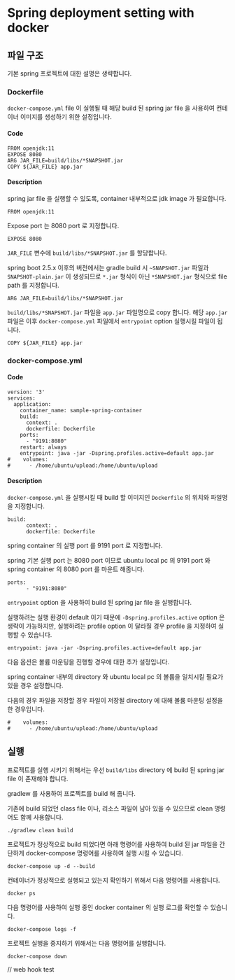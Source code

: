 # Spring deployment setting with docker

## 파일 구조

기본 spring 프로젝트에 대한 설명은 생략합니다.

### Dockerfile

`docker-compose.yml` file 이 실행될 때 해당 build 된 spring jar file 을 사용하여 컨테이너 이미지를 생성하기 위한 설정입니다.

#### Code

```
FROM openjdk:11
EXPOSE 8080
ARG JAR_FILE=build/libs/*SNAPSHOT.jar
COPY ${JAR_FILE} app.jar
```

#### Description

spring jar file 을 실행할 수 있도록, container 내부적으로 jdk image 가 필요합니다.

```
FROM openjdk:11
```

Expose port 는 8080 port 로 지정합니다.

```
EXPOSE 8080
```

`JAR_FILE` 변수에 `build/libs/*SNAPSHOT.jar` 를 할당합니다.

spring boot 2.5.x 이후의 버전에서는 gradle build 시 `~SNAPSHOT.jar` 파일과 `SNAPSHOT-plain.jar` 이 생성되므로 `*.jar` 형식이 아닌 `*SNAPSHOT.jar` 형식으로 file path 를 지정합니다. 

```
ARG JAR_FILE=build/libs/*SNAPSHOT.jar
```

`build/libs/*SNAPSHOT.jar` 파일을 `app.jar` 파일명으로 copy 합니다.
해당 `app.jar` 파일은 이후 `docker-compose.yml` 파일에서 `entrypoint` option 실행시킬 파일이 됩니다.

```
COPY ${JAR_FILE} app.jar
```


### docker-compose.yml

#### Code

```
version: '3'
services:
  application:
    container_name: sample-spring-container
    build:
      context: .
      dockerfile: Dockerfile
    ports:
      - "9191:8080"
    restart: always
    entrypoint: java -jar -Dspring.profiles.active=default app.jar
#    volumes:
#      - /home/ubuntu/upload:/home/ubuntu/upload
```

#### Description

`docker-compose.yml` 을 실행시킬 때 build 할 이미지인 `Dockerfile` 의 위치와 파일명을 지정합니다.

```
build:
      context: .
      dockerfile: Dockerfile
```

spring container 의 실행 port 를 9191 port 로 지정합니다.

spring 기본 실행 port 는 8080 port 이므로 ubuntu local pc 의 9191 port 와 spring container 의 8080 port 를 마운트 해줍니다.

```
ports:
      - "9191:8080"
```

`entrypoint` option 을 사용하여 build 된 spring jar file 을 실행합니다.

실행하려는 실행 환경이 default 이기 때문에 `-Dspring.profiles.active` option 은 생략이 가능하지만, 
실행하려는 profile option 이 달라질 경우 profile 을 지정하여 실행할 수 있습니다. 

```
entrypoint: java -jar -Dspring.profiles.active=default app.jar
```

다음 옵션은 볼륨 마운팅을 진행할 경우에 대한 추가 설정입니다.

spring container 내부의 directory 와 ubuntu local pc 의 볼륨을 일치시킬 필요가 있을 경우 설정합니다.

다음의 경우 파일을 저장할 경우 파일이 저장될 directory 에 대해 볼륨 마운팅 설정을 한 경우입니다.

```
#    volumes:
#      - /home/ubuntu/upload:/home/ubuntu/upload
```

## 실행

프로젝트를 실행 시키기 위해서는 우선 `build/libs` directory 에 build 된 spring jar file 이 존재해야 합니다.

gradlew 를 사용하여 프로젝트를 build 해 줍니다.

기존에 build 되었던 class file 이나, 리소스 파일이 남아 있을 수 있으므로 clean 명령어도 함께 사용합니다.

```
./gradlew clean build
```

프로젝트가 정상적으로 build 되었다면 아래 명령어를 사용하여 build 된 jar 파일을 간단하게 docker-compose 명령어를 사용하여 실행 시킬 수 있습니다.

```
docker-compose up -d --build
```

컨테이너가 정상적으로 실행되고 있는지 확인하기 위해서 다음 명령어를 사용합니다.

```
docker ps
```

다음 명령어를 사용하여 실행 중인 docker container 의 실행 로그를 확인할 수 있습니다.

```
docker-compose logs -f
```

프로젝트 실행을 중지하기 위해서는 다음 명령어를 실행합니다.

```
docker-compose down
```

// web hook test
